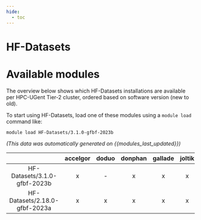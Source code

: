 ```yaml
---
hide:
  - toc
---
```


HF-Datasets
===========

# Available modules


The overview below shows which HF-Datasets installations are available per HPC-UGent Tier-2 cluster, ordered based on software version (new to old).

To start using HF-Datasets, load one of these modules using a `module load` command like:

```shell
module load HF-Datasets/3.1.0-gfbf-2023b
```

*(This data was automatically generated on {{modules_last_updated}})*  

| |accelgor|doduo|donphan|gallade|joltik|shinx|
| :---: | :---: | :---: | :---: | :---: | :---: | :---: |
|HF-Datasets/3.1.0-gfbf-2023b|x|-|x|x|x|x|
|HF-Datasets/2.18.0-gfbf-2023a|x|x|x|x|x|x|
